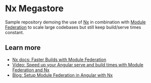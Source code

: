 # Nx Megastore

Sample repository demoing the use of [Nx](https://nx.dev) in combination with [Module Federation](https://webpack.js.org/concepts/module-federation/) to scale large codebases but still keep build/serve times constant.

## Learn more

- [Nx docs: Faster Builds with Module Federation](https://nx.dev/recipes/module-federation/faster-builds)
- [Video: Speed up your Angular serve and build times with Module Federation and Nx](https://youtu.be/JkcaGzhRjkc)
- [Blog: Setup Module Federation in Angular with Nx](https://blog.nrwl.io/setup-module-federation-in-angular-with-nx-2f3c5c074d5f)
